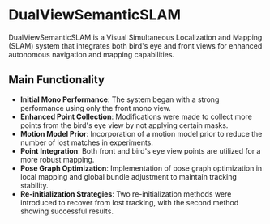 # DualViewSemanticSLAM

DualViewSemanticSLAM is a Visual Simultaneous Localization and Mapping (SLAM) system that integrates both bird's eye and front views for enhanced autonomous navigation and mapping capabilities.

## Main Functionality

- **Initial Mono Performance**: The system began with a strong performance using only the front mono view.
- **Enhanced Point Collection**: Modifications were made to collect more points from the bird's eye view by not applying certain masks.
- **Motion Model Prior**: Incorporation of a motion model prior to reduce the number of lost matches in experiments.
- **Point Integration**: Both front and bird's eye view points are utilized for a more robust mapping.
- **Pose Graph Optimization**: Implementation of pose graph optimization in local mapping and global bundle adjustment to maintain tracking stability.
- **Re-initialization Strategies**: Two re-initialization methods were introduced to recover from lost tracking, with the second method showing successful results.
